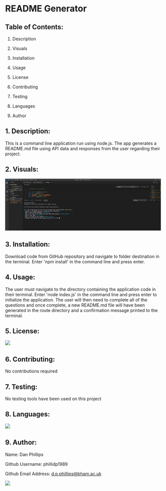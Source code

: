 # README Generator

## Table of Contents:

1. Description

2. Visuals

3. Installation

4. Usage

5. License

6. Contributing

7. Testing

8. Languages

9. Author

## 1. Description:
This is a command line application run using node.js. The app generates a README.md file using API data and responses from the user regarding their project.


## 2. Visuals:
![screenshot](https://github.com/phillidp1989/bootcamp_homework/blob/master/week9/assets/command-line.PNG)

## 3. Installation:
Download code from GitHub repository and navigate to folder destination in the terminal. Enter 'npm install' in the command line and press enter.

## 4. Usage:
The user must navigate to the directory containing the application code in their terminal. Enter 'node index.js' in the command line and press enter to initialize the application. The user will then need to complete all of the questions and once complete, a new README.md file will have been generated in the route directory and a confirmation message printed to the terminal.

## 5. License:
<img src="https://img.shields.io/github/license/phillidp1989/bootcamp_homework?logoColor=%23C2CAE8">

## 6. Contributing:
No contributions required

## 7. Testing:
No testing tools have been used on this project

## 8. Languages:
<img src="https://img.shields.io/github/languages/top/phillidp1989/bootcamp_homework">

## 9. Author:
Name: Dan Phillips

Github Username: phillidp1989

Github Email Address: d.p.phillips@bham.ac.uk

<img src="https://avatars1.githubusercontent.com/u/61989740?v=4">